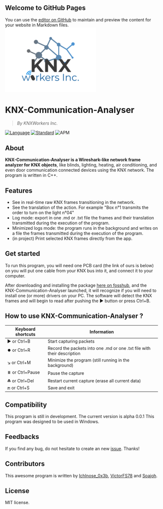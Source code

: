 ## Welcome to GitHub Pages

You can use the [editor on GitHub](https://github.com/rzdhop/KNX-Communication-Analyser/edit/gh-pages/index.md) to maintain and preview the content for your website in Markdown files.
<img src="assets/knxworkers-logo.png" width="300">

# KNX-Communication-Analyser

> *By KNXWorkers Inc.*

[![Language](https://img.shields.io/badge/language-C++-blue.svg)](https://isocpp.org/)
[![Standard](https://img.shields.io/badge/C%2B%2B-11-blue.svg)](https://en.wikipedia.org/wiki/C%2B%2B#Standardization)
![APM](https://img.shields.io/apm/l/vim-mode)

## About

**KNX-Communication-Analyser is a Wireshark-like network frame analyzer for KNX objects**, like blinds, lighting, heating, air conditioning, and even door communication connected devices using the KNX network. The program is written in C++.

## Features

* See in real-time raw KNX frames transitioning in the network.
* See the translation of the action. For example "Box n°1 transmits the order to turn on the light n°04"
* Log mode: export in one .md or .txt file the frames and their translation transmitted during the execution of the program.
* Minimized logs mode: the program runs in the background and writes on a file the frames transmitted during the execution of the program.
* (in project) Print selected KNX frames directly from the app.

## Get started

To run this program, you will need one PCB card (the link of ours is below) on you will put one cable from your KNX bus into it, and connect it to your computer.  
  
After downloading and installing the package [here on fosshub](https://www.fosshub.com/ "KNX-Communication-Analyser download"), and the KNX-Communication-Analyser launched, it will recognize if you will need to install one (or more) drivers on your PC.
The software will detect the KNX frames and will begin to read after pushing the ▶️ button or press Ctrl+B.

## How to use KNX-Communication-Analyser ?

|Keyboard shortcuts|Information|
|-----|----|
|▶️ or Ctrl+B|Start capturing packets|
|⏺️ or Ctrl+R|Record the packets into one .md or one .txt file with their description|
|↘️ or Ctrl+M|Minimize the program (still running in the background)|
|⏸️ or Ctrl+Pause|Pause the capture|
|⏏️ or Ctrl+Del|Restart current capture (erase all current data)|
|🔚 or Ctrl+S|Save and exit|

[//]: <> (Screenshot nedded. Please remove this line ONLY when the screenshot will be added.)

## Compatibility

This program is still in development. The current version is alpha 0.0.1
This program was designed to be used in Windows.

## Feedbacks

If you find any bug, do not hesitate to create an new [issue](https://github.com/rzdhop/KNX-Communication-Analyser/issues "issue's section"). Thanks!

## Contributors

This awesome program is written by [IchInose_0x3b](https://github.com/rzdhop "IchInose_0x3b GitHub profile"), [VictorFS78](https://github.com/VictorFS78 "VictorFS78 GitHub profile") and [Soajoh](https://github.com/Soajoh "Soajoh GitHub profile").

## License

MIT license.
